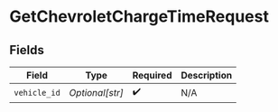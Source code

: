 # GetChevroletChargeTimeRequest


## Fields

| Field              | Type               | Required           | Description        |
| ------------------ | ------------------ | ------------------ | ------------------ |
| `vehicle_id`       | *Optional[str]*    | :heavy_check_mark: | N/A                |